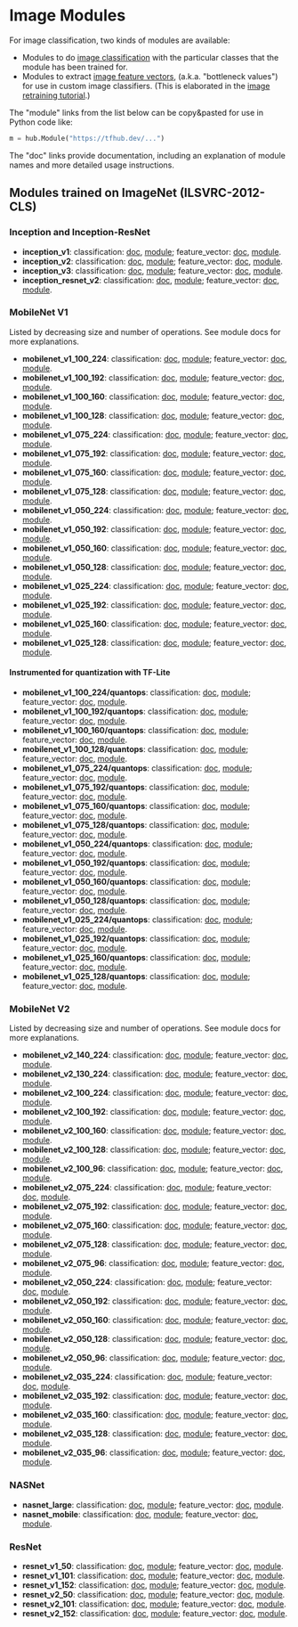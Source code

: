 # Image Modules

For image classification, two kinds of modules are available:

  * Modules to do [image
    classification](../common_signatures/images.md#image-classification)
    with the particular classes that the module has been trained for.
  * Modules to extract [image feature
    vectors](../common_signatures/images.md#image-feature-vector),
    (a.k.a. "bottleneck values") for use in custom image classifiers.
    (This is elaborated in the [image retraining
    tutorial](../tutorials/image_retraining.md).)

The "module" links from the list below can be copy&pasted for use in
Python code like:

```python
m = hub.Module("https://tfhub.dev/...")
```

The "doc" links provide documentation, including an explanation of
module names and more detailed usage instructions.


## Modules trained on ImageNet (ILSVRC-2012-CLS)

### Inception and Inception-ResNet

  * **inception_v1**:
      classification: [doc](google/imagenet/inception_v1/classification/1.md),
      [module](https://tfhub.dev/google/imagenet/inception_v1/classification/1);
      feature_vector: [doc](google/imagenet/inception_v1/feature_vector/1.md),
      [module](https://tfhub.dev/google/imagenet/inception_v1/feature_vector/1).
  * **inception_v2**:
      classification: [doc](google/imagenet/inception_v2/classification/1.md),
      [module](https://tfhub.dev/google/imagenet/inception_v2/classification/1);
      feature_vector: [doc](google/imagenet/inception_v2/feature_vector/1.md),
      [module](https://tfhub.dev/google/imagenet/inception_v2/feature_vector/1).
  * **inception_v3**:
      classification: [doc](google/imagenet/inception_v3/classification/1.md),
      [module](https://tfhub.dev/google/imagenet/inception_v3/classification/1);
      feature_vector: [doc](google/imagenet/inception_v3/feature_vector/1.md),
      [module](https://tfhub.dev/google/imagenet/inception_v3/feature_vector/1).
  * **inception_resnet_v2**:
      classification: [doc](google/imagenet/inception_resnet_v2/classification/1.md),
      [module](https://tfhub.dev/google/imagenet/inception_resnet_v2/classification/1);
      feature_vector: [doc](google/imagenet/inception_resnet_v2/feature_vector/1.md),
      [module](https://tfhub.dev/google/imagenet/inception_resnet_v2/feature_vector/1).


### MobileNet V1

Listed by decreasing size and number of operations.
See module docs for more explanations.

  * **mobilenet_v1_100_224**:
      classification: [doc](google/imagenet/mobilenet_v1_100_224/classification/1.md),
      [module](https://tfhub.dev/google/imagenet/mobilenet_v1_100_224/classification/1);
      feature_vector: [doc](google/imagenet/mobilenet_v1_100_224/feature_vector/1.md),
      [module](https://tfhub.dev/google/imagenet/mobilenet_v1_100_224/feature_vector/1).
  * **mobilenet_v1_100_192**:
      classification: [doc](google/imagenet/mobilenet_v1_100_192/classification/1.md),
      [module](https://tfhub.dev/google/imagenet/mobilenet_v1_100_192/classification/1);
      feature_vector: [doc](google/imagenet/mobilenet_v1_100_192/feature_vector/1.md),
      [module](https://tfhub.dev/google/imagenet/mobilenet_v1_100_192/feature_vector/1).
  * **mobilenet_v1_100_160**:
      classification: [doc](google/imagenet/mobilenet_v1_100_160/classification/1.md),
      [module](https://tfhub.dev/google/imagenet/mobilenet_v1_100_160/classification/1);
      feature_vector: [doc](google/imagenet/mobilenet_v1_100_160/feature_vector/1.md),
      [module](https://tfhub.dev/google/imagenet/mobilenet_v1_100_160/feature_vector/1).
  * **mobilenet_v1_100_128**:
      classification: [doc](google/imagenet/mobilenet_v1_100_128/classification/1.md),
      [module](https://tfhub.dev/google/imagenet/mobilenet_v1_100_128/classification/1);
      feature_vector: [doc](google/imagenet/mobilenet_v1_100_128/feature_vector/1.md),
      [module](https://tfhub.dev/google/imagenet/mobilenet_v1_100_128/feature_vector/1).
  * **mobilenet_v1_075_224**:
      classification: [doc](google/imagenet/mobilenet_v1_075_224/classification/1.md),
      [module](https://tfhub.dev/google/imagenet/mobilenet_v1_075_224/classification/1);
      feature_vector: [doc](google/imagenet/mobilenet_v1_075_224/feature_vector/1.md),
      [module](https://tfhub.dev/google/imagenet/mobilenet_v1_075_224/feature_vector/1).
  * **mobilenet_v1_075_192**:
      classification: [doc](google/imagenet/mobilenet_v1_075_192/classification/1.md),
      [module](https://tfhub.dev/google/imagenet/mobilenet_v1_075_192/classification/1);
      feature_vector: [doc](google/imagenet/mobilenet_v1_075_192/feature_vector/1.md),
      [module](https://tfhub.dev/google/imagenet/mobilenet_v1_075_192/feature_vector/1).
  * **mobilenet_v1_075_160**:
      classification: [doc](google/imagenet/mobilenet_v1_075_160/classification/1.md),
      [module](https://tfhub.dev/google/imagenet/mobilenet_v1_075_160/classification/1);
      feature_vector: [doc](google/imagenet/mobilenet_v1_075_160/feature_vector/1.md),
      [module](https://tfhub.dev/google/imagenet/mobilenet_v1_075_160/feature_vector/1).
  * **mobilenet_v1_075_128**:
      classification: [doc](google/imagenet/mobilenet_v1_075_128/classification/1.md),
      [module](https://tfhub.dev/google/imagenet/mobilenet_v1_075_128/classification/1);
      feature_vector: [doc](google/imagenet/mobilenet_v1_075_128/feature_vector/1.md),
      [module](https://tfhub.dev/google/imagenet/mobilenet_v1_075_128/feature_vector/1).
  * **mobilenet_v1_050_224**:
      classification: [doc](google/imagenet/mobilenet_v1_050_224/classification/1.md),
      [module](https://tfhub.dev/google/imagenet/mobilenet_v1_050_224/classification/1);
      feature_vector: [doc](google/imagenet/mobilenet_v1_050_224/feature_vector/1.md),
      [module](https://tfhub.dev/google/imagenet/mobilenet_v1_050_224/feature_vector/1).
  * **mobilenet_v1_050_192**:
      classification: [doc](google/imagenet/mobilenet_v1_050_192/classification/1.md),
      [module](https://tfhub.dev/google/imagenet/mobilenet_v1_050_192/classification/1);
      feature_vector: [doc](google/imagenet/mobilenet_v1_050_192/feature_vector/1.md),
      [module](https://tfhub.dev/google/imagenet/mobilenet_v1_050_192/feature_vector/1).
  * **mobilenet_v1_050_160**:
      classification: [doc](google/imagenet/mobilenet_v1_050_160/classification/1.md),
      [module](https://tfhub.dev/google/imagenet/mobilenet_v1_050_160/classification/1);
      feature_vector: [doc](google/imagenet/mobilenet_v1_050_160/feature_vector/1.md),
      [module](https://tfhub.dev/google/imagenet/mobilenet_v1_050_160/feature_vector/1).
  * **mobilenet_v1_050_128**:
      classification: [doc](google/imagenet/mobilenet_v1_050_128/classification/1.md),
      [module](https://tfhub.dev/google/imagenet/mobilenet_v1_050_128/classification/1);
      feature_vector: [doc](google/imagenet/mobilenet_v1_050_128/feature_vector/1.md),
      [module](https://tfhub.dev/google/imagenet/mobilenet_v1_050_128/feature_vector/1).
  * **mobilenet_v1_025_224**:
      classification: [doc](google/imagenet/mobilenet_v1_025_224/classification/1.md),
      [module](https://tfhub.dev/google/imagenet/mobilenet_v1_025_224/classification/1);
      feature_vector: [doc](google/imagenet/mobilenet_v1_025_224/feature_vector/1.md),
      [module](https://tfhub.dev/google/imagenet/mobilenet_v1_025_224/feature_vector/1).
  * **mobilenet_v1_025_192**:
      classification: [doc](google/imagenet/mobilenet_v1_025_192/classification/1.md),
      [module](https://tfhub.dev/google/imagenet/mobilenet_v1_025_192/classification/1);
      feature_vector: [doc](google/imagenet/mobilenet_v1_025_192/feature_vector/1.md),
      [module](https://tfhub.dev/google/imagenet/mobilenet_v1_025_192/feature_vector/1).
  * **mobilenet_v1_025_160**:
      classification: [doc](google/imagenet/mobilenet_v1_025_160/classification/1.md),
      [module](https://tfhub.dev/google/imagenet/mobilenet_v1_025_160/classification/1);
      feature_vector: [doc](google/imagenet/mobilenet_v1_025_160/feature_vector/1.md),
      [module](https://tfhub.dev/google/imagenet/mobilenet_v1_025_160/feature_vector/1).
  * **mobilenet_v1_025_128**:
      classification: [doc](google/imagenet/mobilenet_v1_025_128/classification/1.md),
      [module](https://tfhub.dev/google/imagenet/mobilenet_v1_025_128/classification/1);
      feature_vector: [doc](google/imagenet/mobilenet_v1_025_128/feature_vector/1.md),
      [module](https://tfhub.dev/google/imagenet/mobilenet_v1_025_128/feature_vector/1).

#### Instrumented for quantization with TF-Lite

  * **mobilenet_v1_100_224/quantops**:
      classification: [doc](google/imagenet/mobilenet_v1_100_224/quantops/classification/1.md),
      [module](https://tfhub.dev/google/imagenet/mobilenet_v1_100_224/quantops/classification/1);
      feature_vector: [doc](google/imagenet/mobilenet_v1_100_224/quantops/feature_vector/1.md),
      [module](https://tfhub.dev/google/imagenet/mobilenet_v1_100_224/quantops/feature_vector/1).
  * **mobilenet_v1_100_192/quantops**:
      classification: [doc](google/imagenet/mobilenet_v1_100_192/quantops/classification/1.md),
      [module](https://tfhub.dev/google/imagenet/mobilenet_v1_100_192/quantops/classification/1);
      feature_vector: [doc](google/imagenet/mobilenet_v1_100_192/quantops/feature_vector/1.md),
      [module](https://tfhub.dev/google/imagenet/mobilenet_v1_100_192/quantops/feature_vector/1).
  * **mobilenet_v1_100_160/quantops**:
      classification: [doc](google/imagenet/mobilenet_v1_100_160/quantops/classification/1.md),
      [module](https://tfhub.dev/google/imagenet/mobilenet_v1_100_160/quantops/classification/1);
      feature_vector: [doc](google/imagenet/mobilenet_v1_100_160/quantops/feature_vector/1.md),
      [module](https://tfhub.dev/google/imagenet/mobilenet_v1_100_160/quantops/feature_vector/1).
  * **mobilenet_v1_100_128/quantops**:
      classification: [doc](google/imagenet/mobilenet_v1_100_128/quantops/classification/1.md),
      [module](https://tfhub.dev/google/imagenet/mobilenet_v1_100_128/quantops/classification/1);
      feature_vector: [doc](google/imagenet/mobilenet_v1_100_128/quantops/feature_vector/1.md),
      [module](https://tfhub.dev/google/imagenet/mobilenet_v1_100_128/quantops/feature_vector/1).
  * **mobilenet_v1_075_224/quantops**:
      classification: [doc](google/imagenet/mobilenet_v1_075_224/quantops/classification/1.md),
      [module](https://tfhub.dev/google/imagenet/mobilenet_v1_075_224/quantops/classification/1);
      feature_vector: [doc](google/imagenet/mobilenet_v1_075_224/quantops/feature_vector/1.md),
      [module](https://tfhub.dev/google/imagenet/mobilenet_v1_075_224/quantops/feature_vector/1).
  * **mobilenet_v1_075_192/quantops**:
      classification: [doc](google/imagenet/mobilenet_v1_075_192/quantops/classification/1.md),
      [module](https://tfhub.dev/google/imagenet/mobilenet_v1_075_192/quantops/classification/1);
      feature_vector: [doc](google/imagenet/mobilenet_v1_075_192/quantops/feature_vector/1.md),
      [module](https://tfhub.dev/google/imagenet/mobilenet_v1_075_192/quantops/feature_vector/1).
  * **mobilenet_v1_075_160/quantops**:
      classification: [doc](google/imagenet/mobilenet_v1_075_160/quantops/classification/1.md),
      [module](https://tfhub.dev/google/imagenet/mobilenet_v1_075_160/quantops/classification/1);
      feature_vector: [doc](google/imagenet/mobilenet_v1_075_160/quantops/feature_vector/1.md),
      [module](https://tfhub.dev/google/imagenet/mobilenet_v1_075_160/quantops/feature_vector/1).
  * **mobilenet_v1_075_128/quantops**:
      classification: [doc](google/imagenet/mobilenet_v1_075_128/quantops/classification/1.md),
      [module](https://tfhub.dev/google/imagenet/mobilenet_v1_075_128/quantops/classification/1);
      feature_vector: [doc](google/imagenet/mobilenet_v1_075_128/quantops/feature_vector/1.md),
      [module](https://tfhub.dev/google/imagenet/mobilenet_v1_075_128/quantops/feature_vector/1).
  * **mobilenet_v1_050_224/quantops**:
      classification: [doc](google/imagenet/mobilenet_v1_050_224/quantops/classification/1.md),
      [module](https://tfhub.dev/google/imagenet/mobilenet_v1_050_224/quantops/classification/1);
      feature_vector: [doc](google/imagenet/mobilenet_v1_050_224/quantops/feature_vector/1.md),
      [module](https://tfhub.dev/google/imagenet/mobilenet_v1_050_224/quantops/feature_vector/1).
  * **mobilenet_v1_050_192/quantops**:
      classification: [doc](google/imagenet/mobilenet_v1_050_192/quantops/classification/1.md),
      [module](https://tfhub.dev/google/imagenet/mobilenet_v1_050_192/quantops/classification/1);
      feature_vector: [doc](google/imagenet/mobilenet_v1_050_192/quantops/feature_vector/1.md),
      [module](https://tfhub.dev/google/imagenet/mobilenet_v1_050_192/quantops/feature_vector/1).
  * **mobilenet_v1_050_160/quantops**:
      classification: [doc](google/imagenet/mobilenet_v1_050_160/quantops/classification/1.md),
      [module](https://tfhub.dev/google/imagenet/mobilenet_v1_050_160/quantops/classification/1);
      feature_vector: [doc](google/imagenet/mobilenet_v1_050_160/quantops/feature_vector/1.md),
      [module](https://tfhub.dev/google/imagenet/mobilenet_v1_050_160/quantops/feature_vector/1).
  * **mobilenet_v1_050_128/quantops**:
      classification: [doc](google/imagenet/mobilenet_v1_050_128/quantops/classification/1.md),
      [module](https://tfhub.dev/google/imagenet/mobilenet_v1_050_128/quantops/classification/1);
      feature_vector: [doc](google/imagenet/mobilenet_v1_050_128/quantops/feature_vector/1.md),
      [module](https://tfhub.dev/google/imagenet/mobilenet_v1_050_128/quantops/feature_vector/1).
  * **mobilenet_v1_025_224/quantops**:
      classification: [doc](google/imagenet/mobilenet_v1_025_224/quantops/classification/1.md),
      [module](https://tfhub.dev/google/imagenet/mobilenet_v1_025_224/quantops/classification/1);
      feature_vector: [doc](google/imagenet/mobilenet_v1_025_224/quantops/feature_vector/1.md),
      [module](https://tfhub.dev/google/imagenet/mobilenet_v1_025_224/quantops/feature_vector/1).
  * **mobilenet_v1_025_192/quantops**:
      classification: [doc](google/imagenet/mobilenet_v1_025_192/quantops/classification/1.md),
      [module](https://tfhub.dev/google/imagenet/mobilenet_v1_025_192/quantops/classification/1);
      feature_vector: [doc](google/imagenet/mobilenet_v1_025_192/quantops/feature_vector/1.md),
      [module](https://tfhub.dev/google/imagenet/mobilenet_v1_025_192/quantops/feature_vector/1).
  * **mobilenet_v1_025_160/quantops**:
      classification: [doc](google/imagenet/mobilenet_v1_025_160/quantops/classification/1.md),
      [module](https://tfhub.dev/google/imagenet/mobilenet_v1_025_160/quantops/classification/1);
      feature_vector: [doc](google/imagenet/mobilenet_v1_025_160/quantops/feature_vector/1.md),
      [module](https://tfhub.dev/google/imagenet/mobilenet_v1_025_160/quantops/feature_vector/1).
  * **mobilenet_v1_025_128/quantops**:
      classification: [doc](google/imagenet/mobilenet_v1_025_128/quantops/classification/1.md),
      [module](https://tfhub.dev/google/imagenet/mobilenet_v1_025_128/quantops/classification/1);
      feature_vector: [doc](google/imagenet/mobilenet_v1_025_128/quantops/feature_vector/1.md),
      [module](https://tfhub.dev/google/imagenet/mobilenet_v1_025_128/quantops/feature_vector/1).


### MobileNet V2

Listed by decreasing size and number of operations.
See module docs for more explanations.

  * **mobilenet_v2_140_224**:
      classification: [doc](google/imagenet/mobilenet_v2_140_224/classification/1.md),
      [module](https://tfhub.dev/google/imagenet/mobilenet_v2_140_224/classification/1);
      feature_vector: [doc](google/imagenet/mobilenet_v2_140_224/feature_vector/1.md),
      [module](https://tfhub.dev/google/imagenet/mobilenet_v2_140_224/feature_vector/1).
  * **mobilenet_v2_130_224**:
      classification: [doc](google/imagenet/mobilenet_v2_130_224/classification/1.md),
      [module](https://tfhub.dev/google/imagenet/mobilenet_v2_130_224/classification/1);
      feature_vector: [doc](google/imagenet/mobilenet_v2_130_224/feature_vector/1.md),
      [module](https://tfhub.dev/google/imagenet/mobilenet_v2_130_224/feature_vector/1).
  * **mobilenet_v2_100_224**:
      classification: [doc](google/imagenet/mobilenet_v2_100_224/classification/1.md),
      [module](https://tfhub.dev/google/imagenet/mobilenet_v2_100_224/classification/1);
      feature_vector: [doc](google/imagenet/mobilenet_v2_100_224/feature_vector/1.md),
      [module](https://tfhub.dev/google/imagenet/mobilenet_v2_100_224/feature_vector/1).
  * **mobilenet_v2_100_192**:
      classification: [doc](google/imagenet/mobilenet_v2_100_192/classification/1.md),
      [module](https://tfhub.dev/google/imagenet/mobilenet_v2_100_192/classification/1);
      feature_vector: [doc](google/imagenet/mobilenet_v2_100_192/feature_vector/1.md),
      [module](https://tfhub.dev/google/imagenet/mobilenet_v2_100_192/feature_vector/1).
  * **mobilenet_v2_100_160**:
      classification: [doc](google/imagenet/mobilenet_v2_100_160/classification/1.md),
      [module](https://tfhub.dev/google/imagenet/mobilenet_v2_100_160/classification/1);
      feature_vector: [doc](google/imagenet/mobilenet_v2_100_160/feature_vector/1.md),
      [module](https://tfhub.dev/google/imagenet/mobilenet_v2_100_160/feature_vector/1).
  * **mobilenet_v2_100_128**:
      classification: [doc](google/imagenet/mobilenet_v2_100_128/classification/1.md),
      [module](https://tfhub.dev/google/imagenet/mobilenet_v2_100_128/classification/1);
      feature_vector: [doc](google/imagenet/mobilenet_v2_100_128/feature_vector/1.md),
      [module](https://tfhub.dev/google/imagenet/mobilenet_v2_100_128/feature_vector/1).
  * **mobilenet_v2_100_96**:
      classification: [doc](google/imagenet/mobilenet_v2_100_96/classification/1.md),
      [module](https://tfhub.dev/google/imagenet/mobilenet_v2_100_96/classification/1);
      feature_vector: [doc](google/imagenet/mobilenet_v2_100_96/feature_vector/1.md),
      [module](https://tfhub.dev/google/imagenet/mobilenet_v2_100_96/feature_vector/1).
  * **mobilenet_v2_075_224**:
      classification: [doc](google/imagenet/mobilenet_v2_075_224/classification/1.md),
      [module](https://tfhub.dev/google/imagenet/mobilenet_v2_075_224/classification/1);
      feature_vector: [doc](google/imagenet/mobilenet_v2_075_224/feature_vector/1.md),
      [module](https://tfhub.dev/google/imagenet/mobilenet_v2_075_224/feature_vector/1).
  * **mobilenet_v2_075_192**:
      classification: [doc](google/imagenet/mobilenet_v2_075_192/classification/1.md),
      [module](https://tfhub.dev/google/imagenet/mobilenet_v2_075_192/classification/1);
      feature_vector: [doc](google/imagenet/mobilenet_v2_075_192/feature_vector/1.md),
      [module](https://tfhub.dev/google/imagenet/mobilenet_v2_075_192/feature_vector/1).
  * **mobilenet_v2_075_160**:
      classification: [doc](google/imagenet/mobilenet_v2_075_160/classification/1.md),
      [module](https://tfhub.dev/google/imagenet/mobilenet_v2_075_160/classification/1);
      feature_vector: [doc](google/imagenet/mobilenet_v2_075_160/feature_vector/1.md),
      [module](https://tfhub.dev/google/imagenet/mobilenet_v2_075_160/feature_vector/1).
  * **mobilenet_v2_075_128**:
      classification: [doc](google/imagenet/mobilenet_v2_075_128/classification/1.md),
      [module](https://tfhub.dev/google/imagenet/mobilenet_v2_075_128/classification/1);
      feature_vector: [doc](google/imagenet/mobilenet_v2_075_128/feature_vector/1.md),
      [module](https://tfhub.dev/google/imagenet/mobilenet_v2_075_128/feature_vector/1).
  * **mobilenet_v2_075_96**:
      classification: [doc](google/imagenet/mobilenet_v2_075_96/classification/1.md),
      [module](https://tfhub.dev/google/imagenet/mobilenet_v2_075_96/classification/1);
      feature_vector: [doc](google/imagenet/mobilenet_v2_075_96/feature_vector/1.md),
      [module](https://tfhub.dev/google/imagenet/mobilenet_v2_075_96/feature_vector/1).
  * **mobilenet_v2_050_224**:
      classification: [doc](google/imagenet/mobilenet_v2_050_224/classification/1.md),
      [module](https://tfhub.dev/google/imagenet/mobilenet_v2_050_224/classification/1);
      feature_vector: [doc](google/imagenet/mobilenet_v2_050_224/feature_vector/1.md),
      [module](https://tfhub.dev/google/imagenet/mobilenet_v2_050_224/feature_vector/1).
  * **mobilenet_v2_050_192**:
      classification: [doc](google/imagenet/mobilenet_v2_050_192/classification/1.md),
      [module](https://tfhub.dev/google/imagenet/mobilenet_v2_050_192/classification/1);
      feature_vector: [doc](google/imagenet/mobilenet_v2_050_192/feature_vector/1.md),
      [module](https://tfhub.dev/google/imagenet/mobilenet_v2_050_192/feature_vector/1).
  * **mobilenet_v2_050_160**:
      classification: [doc](google/imagenet/mobilenet_v2_050_160/classification/1.md),
      [module](https://tfhub.dev/google/imagenet/mobilenet_v2_050_160/classification/1);
      feature_vector: [doc](google/imagenet/mobilenet_v2_050_160/feature_vector/1.md),
      [module](https://tfhub.dev/google/imagenet/mobilenet_v2_050_160/feature_vector/1).
  * **mobilenet_v2_050_128**:
      classification: [doc](google/imagenet/mobilenet_v2_050_128/classification/1.md),
      [module](https://tfhub.dev/google/imagenet/mobilenet_v2_050_128/classification/1);
      feature_vector: [doc](google/imagenet/mobilenet_v2_050_128/feature_vector/1.md),
      [module](https://tfhub.dev/google/imagenet/mobilenet_v2_050_128/feature_vector/1).
  * **mobilenet_v2_050_96**:
      classification: [doc](google/imagenet/mobilenet_v2_050_96/classification/1.md),
      [module](https://tfhub.dev/google/imagenet/mobilenet_v2_050_96/classification/1);
      feature_vector: [doc](google/imagenet/mobilenet_v2_050_96/feature_vector/1.md),
      [module](https://tfhub.dev/google/imagenet/mobilenet_v2_050_96/feature_vector/1).
  * **mobilenet_v2_035_224**:
      classification: [doc](google/imagenet/mobilenet_v2_035_224/classification/1.md),
      [module](https://tfhub.dev/google/imagenet/mobilenet_v2_035_224/classification/1);
      feature_vector: [doc](google/imagenet/mobilenet_v2_035_224/feature_vector/1.md),
      [module](https://tfhub.dev/google/imagenet/mobilenet_v2_035_224/feature_vector/1).
  * **mobilenet_v2_035_192**:
      classification: [doc](google/imagenet/mobilenet_v2_035_192/classification/1.md),
      [module](https://tfhub.dev/google/imagenet/mobilenet_v2_035_192/classification/1);
      feature_vector: [doc](google/imagenet/mobilenet_v2_035_192/feature_vector/1.md),
      [module](https://tfhub.dev/google/imagenet/mobilenet_v2_035_192/feature_vector/1).
  * **mobilenet_v2_035_160**:
      classification: [doc](google/imagenet/mobilenet_v2_035_160/classification/1.md),
      [module](https://tfhub.dev/google/imagenet/mobilenet_v2_035_160/classification/1);
      feature_vector: [doc](google/imagenet/mobilenet_v2_035_160/feature_vector/1.md),
      [module](https://tfhub.dev/google/imagenet/mobilenet_v2_035_160/feature_vector/1).
  * **mobilenet_v2_035_128**:
      classification: [doc](google/imagenet/mobilenet_v2_035_128/classification/1.md),
      [module](https://tfhub.dev/google/imagenet/mobilenet_v2_035_128/classification/1);
      feature_vector: [doc](google/imagenet/mobilenet_v2_035_128/feature_vector/1.md),
      [module](https://tfhub.dev/google/imagenet/mobilenet_v2_035_128/feature_vector/1).
  * **mobilenet_v2_035_96**:
      classification: [doc](google/imagenet/mobilenet_v2_035_96/classification/1.md),
      [module](https://tfhub.dev/google/imagenet/mobilenet_v2_035_96/classification/1);
      feature_vector: [doc](google/imagenet/mobilenet_v2_035_96/feature_vector/1.md),
      [module](https://tfhub.dev/google/imagenet/mobilenet_v2_035_96/feature_vector/1).


### NASNet

  * **nasnet_large**:
      classification: [doc](google/imagenet/nasnet_large/classification/1.md),
      [module](https://tfhub.dev/google/imagenet/nasnet_large/classification/1);
      feature_vector: [doc](google/imagenet/nasnet_large/feature_vector/1.md),
      [module](https://tfhub.dev/google/imagenet/nasnet_large/feature_vector/1).
  * **nasnet_mobile**:
      classification: [doc](google/imagenet/nasnet_mobile/classification/1.md),
      [module](https://tfhub.dev/google/imagenet/nasnet_mobile/classification/1);
      feature_vector: [doc](google/imagenet/nasnet_mobile/feature_vector/1.md),
      [module](https://tfhub.dev/google/imagenet/nasnet_mobile/feature_vector/1).


### ResNet

  * **resnet_v1_50**:
      classification: [doc](google/imagenet/resnet_v1_50/classification/1.md),
      [module](https://tfhub.dev/google/imagenet/resnet_v1_50/classification/1);
      feature_vector: [doc](google/imagenet/resnet_v1_50/feature_vector/1.md),
      [module](https://tfhub.dev/google/imagenet/resnet_v1_50/feature_vector/1).
  * **resnet_v1_101**:
      classification: [doc](google/imagenet/resnet_v1_101/classification/1.md),
      [module](https://tfhub.dev/google/imagenet/resnet_v1_101/classification/1);
      feature_vector: [doc](google/imagenet/resnet_v1_101/feature_vector/1.md),
      [module](https://tfhub.dev/google/imagenet/resnet_v1_101/feature_vector/1).
  * **resnet_v1_152**:
      classification: [doc](google/imagenet/resnet_v1_152/classification/1.md),
      [module](https://tfhub.dev/google/imagenet/resnet_v1_152/classification/1);
      feature_vector: [doc](google/imagenet/resnet_v1_152/feature_vector/1.md),
      [module](https://tfhub.dev/google/imagenet/resnet_v1_152/feature_vector/1).
  * **resnet_v2_50**:
      classification: [doc](google/imagenet/resnet_v2_50/classification/1.md),
      [module](https://tfhub.dev/google/imagenet/resnet_v2_50/classification/1);
      feature_vector: [doc](google/imagenet/resnet_v2_50/feature_vector/1.md),
      [module](https://tfhub.dev/google/imagenet/resnet_v2_50/feature_vector/1).
  * **resnet_v2_101**:
      classification: [doc](google/imagenet/resnet_v2_101/classification/1.md),
      [module](https://tfhub.dev/google/imagenet/resnet_v2_101/classification/1);
      feature_vector: [doc](google/imagenet/resnet_v2_101/feature_vector/1.md),
      [module](https://tfhub.dev/google/imagenet/resnet_v2_101/feature_vector/1).
  * **resnet_v2_152**:
      classification: [doc](google/imagenet/resnet_v2_152/classification/1.md),
      [module](https://tfhub.dev/google/imagenet/resnet_v2_152/classification/1);
      feature_vector: [doc](google/imagenet/resnet_v2_152/feature_vector/1.md),
      [module](https://tfhub.dev/google/imagenet/resnet_v2_152/feature_vector/1).
